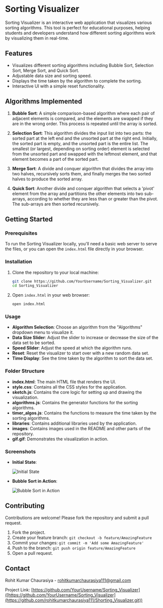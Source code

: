 # Sorting Visualizer

Sorting Visualizer is an interactive web application that visualizes various sorting algorithms. This tool is perfect for educational purposes, helping students and developers understand how different sorting algorithms work by visualizing them in real-time.

## Features

- Visualizes different sorting algorithms including Bubble Sort, Selection Sort, Merge Sort, and Quick Sort.
- Adjustable data size and sorting speed.
- Displays the time taken by the algorithm to complete the sorting.
- Interactive UI with a simple reset functionality.

## Algorithms Implemented

1. **Bubble Sort**: A simple comparison-based algorithm where each pair of adjacent elements is compared, and the elements are swapped if they are in the wrong order. This process is repeated until the array is sorted.

2. **Selection Sort**: This algorithm divides the input list into two parts: the sorted part at the left end and the unsorted part at the right end. Initially, the sorted part is empty, and the unsorted part is the entire list. The smallest (or largest, depending on sorting order) element is selected from the unsorted part and swapped with the leftmost element, and that element becomes a part of the sorted part.

3. **Merge Sort**: A divide and conquer algorithm that divides the array into two halves, recursively sorts them, and finally merges the two sorted halves to produce the sorted array.

4. **Quick Sort**: Another divide and conquer algorithm that selects a 'pivot' element from the array and partitions the other elements into two sub-arrays, according to whether they are less than or greater than the pivot. The sub-arrays are then sorted recursively.

## Getting Started

### Prerequisites

To run the Sorting Visualizer locally, you'll need a basic web server to serve the files, or you can open the `index.html` file directly in your browser.

### Installation

1. Clone the repository to your local machine:

    ```bash
    git clone https://github.com/YourUsername/Sorting_Visualizer.git
    cd Sorting_Visualizer
    ```

2. Open `index.html` in your web browser:

    ```bash
    open index.html
    ```

### Usage

- **Algorithm Selection**: Choose an algorithm from the "Algorithms" dropdown menu to visualize it.
- **Data Size Slider**: Adjust the slider to increase or decrease the size of the data set to be sorted.
- **Speed Slider**: Adjust the speed at which the algorithm runs.
- **Reset**: Reset the visualizer to start over with a new random data set.
- **Time Display**: See the time taken by the algorithm to sort the data set.

### Folder Structure

- **index.html**: The main HTML file that renders the UI.
- **style.css**: Contains all the CSS styles for the application.
- **sketch.js**: Contains the core logic for setting up and drawing the visualization.
- **algorithms.js**: Contains the generator functions for the sorting algorithms.
- **timer_algos.js**: Contains the functions to measure the time taken by the sorting algorithms.
- **libraries**: Contains additional libraries used by the application.
- **images**: Contains images used in the README and other parts of the repository.
- **gif.gif**: Demonstrates the visualization in action.

### Screenshots

- **Initial State**:

    ![Initial State](images/sort_project_pic.jpg)

- **Bubble Sort in Action**:

    ![Bubble Sort in Action](images/gif.gif)

## Contributing

Contributions are welcome! Please fork the repository and submit a pull request.

1. Fork the project.
2. Create your feature branch: `git checkout -b feature/AmazingFeature`
3. Commit your changes: `git commit -m 'Add some AmazingFeature'`
4. Push to the branch: `git push origin feature/AmazingFeature`
5. Open a pull request.


## Contact

Rohit Kumar Chaurasiya - rohitkumarchaurasiya111@gmail.com

Project Link: [https://github.com/YourUsername/Sorting_Visualizer]([https://github.com/YourUsername/Sorting_Visualizer](https://github.com/rohitkumarchaurasiya111/Shorting_Visualizer.git))

